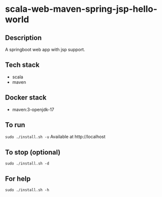 # scala-web-maven-spring-jsp-hello-world

## Description
A springboot web app with jsp support.

## Tech stack
- scala
- maven

## Docker stack
- maven:3-openjdk-17

## To run
`sudo ./install.sh -u`
Available at http://localhost

## To stop (optional)
`sudo ./install.sh -d`

## For help
`sudo ./install.sh -h`
